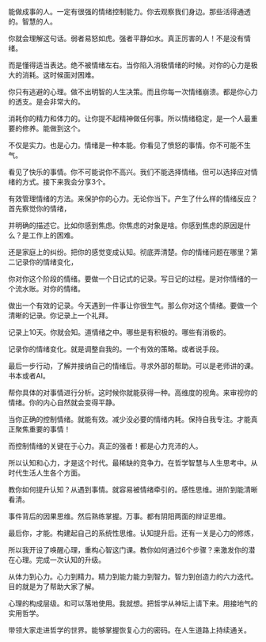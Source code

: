 能做成事的人。一定有很强的情绪控制能力。你去观察我们身边。那些活得通透的。智慧的人。

你就会理解这句话。弱者易怒如虎。强者平静如水。真正厉害的人！不是没有情绪。

而是懂得适当表达。绝不被情绪左右。当你陷入消极情绪的时候。对你的心力是极大的消耗。这时候面对困难。

你只有逃避的心理。做不出明智的人生决策。而且你每一次情绪崩溃。都是你心力的透支。是会非常大的。

消耗你的精力和体力的。让你提不起精神做任何事。所以情绪稳定，是一个人最重要的修养。能做到这个。

不仅是实力。也是心力。情绪是一种本能。你看见了愤怒的事情。你不可能不生气。

看见了快乐的事情。你不可能说你不高兴。我们不能选择情绪。但可以选择应对情绪的方式。接下来我会分享3个。

有效管理情绪的方法。来保护你的心力。无论你当下。产生了什么样的情绪反应？首先察觉你的情绪，

并明确的描述它。比如你感到焦虑。你焦虑的对象是啥。你感到焦虑的原因是什么？是工作上的困难。

还是家庭上的纠纷。把你的感觉变成认知。彻底弄清楚。你的情绪问题在哪里？第二记录你的情绪变化，

你对你这个阶段的情绪。要做一个日记式的记录。写日记的过程。是对你情绪的一个流水账。对你的情绪。

做出一个有效的记录。今天遇到一件事让你很生气。那么你对这个情绪。要做一个清晰的记录。你记录上一个礼拜。

记录上10天。你就会知。道情绪之中。哪些是有积极的。哪些有消极的。

记录你的情绪变化。就是调整自我的。一个有效的策略。或者说手段。

最后一步行动，了解并接纳自己的情绪后。寻求外部的帮助。可以是老师讲的课。书本或者AI。

帮你具体的对事情进行分析。这时候你就能获得一种。高维度的视角。来审视你的情绪。你的内心自然就会变得平静。

当你正确的控制情绪。就能有效。减少没必要的情绪内耗。保持自我专注。才能真正聚焦重要的事情！

而控制情绪的关键在于心力。真正的强者！都是心力充沛的人。

所以认知和心力，才是这个时代。最稀缺的竞争力。在哲学智慧与人生思考中。从时代生活人生各个方面。

教你如何提升认知？从遇到事情。就容易被情绪牵引的。感性思维。进阶到能清晰看清。

事件背后的因果思维。然后熟练掌握。万事。都有阴阳两面的辩证思维。

最后你，才能。构建起自己的系统性思维。认知提升后。还有一关是心力的修炼，

所以我开设了唤醒心理，重构心智这门课。教你如何通过6个步骤？来激发你的潜在心理。完成一次认知的升级。

从体力到心力。心力到精力。精力到能力能力到智力。智力到创造力的六力迭代。目的就是为了帮助大家了解。

心理的构成层级。和可以落地使用。我就想。把哲学从神坛上请下来。用接地气的实用哲学。

带领大家走进哲学的世界。能够掌握恢复心力的密码。在人生道路上持续通关。